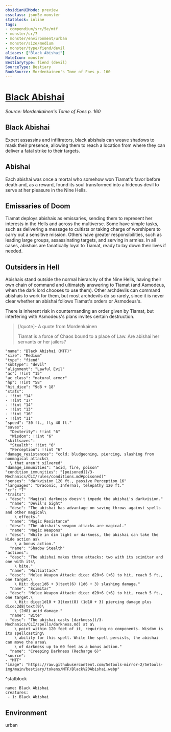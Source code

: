 ```yaml
---
obsidianUIMode: preview
cssclass: json5e-monster
statblock: inline
tags:
- compendium/src/5e/mtf
- monster/cr/7
- monster/environment/urban
- monster/size/medium
- monster/type/fiend/devil
aliases: ["Black Abishai"]
NoteIcon: monster
BestiaryType: fiend (devil)
SourceType: Bestiary
BookSource: Mordenkainen's Tome of Foes p. 160
---
```

# [Black Abishai](3-Mechanics\CLI\bestiary\fiend/black-abishai-mtf.md)
*Source: Mordenkainen's Tome of Foes p. 160*  

## Black Abishai

Expert assassins and infiltrators, black abishais can weave shadows to mask their presence, allowing them to reach a location from where they can deliver a fatal strike to their targets.

## Abishai

Each abishai was once a mortal who somehow won Tiamat's favor before death and, as a reward, found its soul transformed into a hideous devil to serve at her pleasure in the Nine Hells.

## Emissaries of Doom

Tiamat deploys abishais as emissaries, sending them to represent her interests in the Hells and across the multiverse. Some have simple tasks, such as delivering a message to cultists or taking charge of worshipers to carry out a sensitive mission. Others have greater responsibilities, such as leading large groups, assassinating targets, and serving in armies. In all cases, abishais are fanatically loyal to Tiamat, ready to lay down their lives if needed.

## Outsiders in Hell

Abishais stand outside the normal hierarchy of the Nine Hells, having their own chain of command and ultimately answering to Tiamat (and Asmodeus, when the dark lord chooses to use them). Other archdevils can command abishais to work for them, but most archdevils do so rarely, since it is never clear whether an abishai follows Tiamat's orders or Asmodeus's.

There is inherent risk in countermanding an order given by Tiamat, but interfering with Asmodeus's plans invites certain destruction.

> [!quote]- A quote from Mordenkainen  
> 
> Tiamat is a force of Chaos bound to a place of Law. Are abishai her servants or her jailers?


```statblock
"name": "Black Abishai (MTF)"
"size": "Medium"
"type": "fiend"
"subtype": "devil"
"alignment": "Lawful Evil"
"ac": !!int "15"
"ac_class": "natural armor"
"hp": !!int "58"
"hit_dice": "9d8 + 18"
"stats":
- !!int "14"
- !!int "17"
- !!int "14"
- !!int "13"
- !!int "16"
- !!int "11"
"speed": "30 ft., fly 40 ft."
"saves":
  "Dexterity": !!int "6"
  "Wisdom": !!int "6"
"skillsaves":
  "Stealth": !!int "6"
  "Perception": !!int "6"
"damage_resistances": "cold; bludgeoning, piercing, slashing from nonmagical attacks\
  \ that aren't silvered"
"damage_immunities": "acid, fire, poison"
"condition_immunities": "[poisoned](/3-Mechanics/CLI/rules/conditions.md#poisoned)"
"senses": "darkvision 120 ft., passive Perception 16"
"languages": "Draconic, Infernal, telepathy 120 ft."
"cr": "7"
"traits":
- "desc": "Magical darkness doesn't impede the abishai's darkvision."
  "name": "Devil's Sight"
- "desc": "The abishai has advantage on saving throws against spells and other magical\
    \ effects."
  "name": "Magic Resistance"
- "desc": "The abishai's weapon attacks are magical."
  "name": "Magic Weapons"
- "desc": "While in dim light or darkness, the abishai can take the Hide action as\
    \ a bonus action."
  "name": "Shadow Stealth"
"actions":
- "desc": "The abishai makes three attacks: two with its scimitar and one with its\
    \ bite."
  "name": "Multiattack"
- "desc": "Melee Weapon Attack: dice: d20+6 (+6) to hit, reach 5 ft., one target.\
    \ Hit: dice:1d6 + 3|text(6) (1d6 + 3) slashing damage."
  "name": "Scimitar"
- "desc": "Melee Weapon Attack: dice: d20+6 (+6) to hit, reach 5 ft., one target.\
    \ Hit: dice:1d10 + 3|text(8) (1d10 + 3) piercing damage plus dice:2d8|text(9)\
    \ (2d8) acid damage."
  "name": "Bite"
- "desc": "The abishai casts [darkness](/3-Mechanics/CLI/spells/darkness.md) at a\
    \ point within 120 feet of it, requiring no components. Wisdom is its spellcasting\
    \ ability for this spell. While the spell persists, the abishai can move the area\
    \ of darkness up to 60 feet as a bonus action."
  "name": "Creeping Darkness (Recharge 6)"
"source":
- "MTF"
"image": "https://raw.githubusercontent.com/5etools-mirror-2/5etools-img/main/bestiary/tokens/MTF/Black%20Abishai.webp"
```
^statblock

```encounter-table
name: Black Abishai
creatures:
 - 1: Black Abishai
```

## Environment

urban